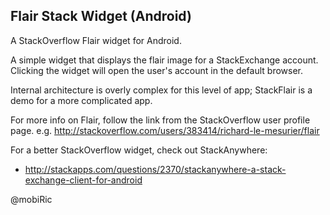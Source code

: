 Flair Stack Widget (Android)
----------------------------

A StackOverflow Flair widget for Android. 

A simple widget that displays the flair image for a StackExchange account. Clicking the widget will open the user's account in the default browser.

Internal architecture is overly complex for this level of app; StackFlair is a demo for a more complicated app.


For more info on Flair, follow the link from the StackOverflow user profile page.
  e.g. http://stackoverflow.com/users/383414/richard-le-mesurier/flair
  
For a better StackOverflow widget, check out StackAnywhere:
  - http://stackapps.com/questions/2370/stackanywhere-a-stack-exchange-client-for-android


@mobiRic
